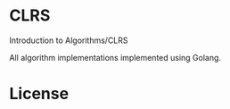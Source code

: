 # CLRS
Introduction to Algorithms/CLRS

All algorithm implementations implemented using Golang.

# License

